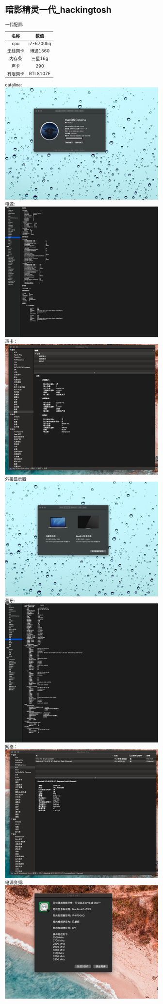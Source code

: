 # 暗影精灵一代_hackingtosh
一代配置:

|名称|数值|
|:-:|:-:|
|cpu|i7-6700hq|
|无线网卡|博通1560|
|内存条|三星16g|
|声卡|290|
|有限网卡|RTL8107E|


catalina:
![](img/catalina.png)
电源:
![](img/batter.png)
声卡：
![](img/audio.png)
外接显示器:
![](img/display_device.png)
蓝牙:
![](img/bluetooth.png)
网络：
![](img/network.png)
电源变频:
![](img/power_frequency.png)
